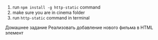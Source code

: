 1. run `npm install -g http-static` command
2. make sure you are in cinema folder
3. run `http-static` command in terminal

Домашнее задание
Реализовать добавление нового фильма в HTML элемент